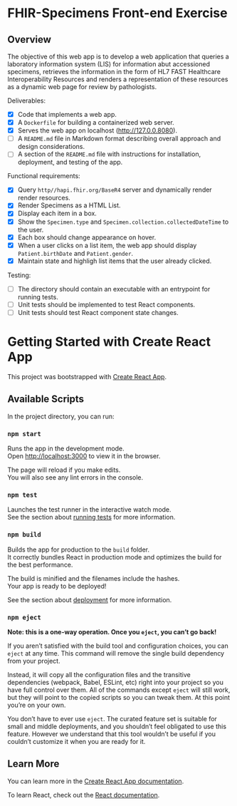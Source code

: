 # FHIR-Specimens Front-end Exercise

## Overview

The objective of this web app is to develop a web application that queries a laboratory information system (LIS) for information abut accessioned specimens, retrieves the information in the form of HL7 FAST Healthcare Interoperability Resources and renders a representation of these resources as a dynamic web page for review by pathologists. 

Deliverables:

- [x] Code that implements a web app.
- [x] A `Dockerfile` for building a containerized web server.
- [x] Serves the web app on localhost (http://127.0.0.8080).
- [ ] A `README.md` file in Markdown format describing overall approach and design considerations.
- [ ] A section of the `README.md` file with instructions for installation, deployment, and testing of the app. 

Functional requirements:

- [x] Query `http//hapi.fhir.org/BaseR4` server and dynamically render render resources.
- [x] Render Specimens as a HTML List.
- [x] Display each item in a box.
- [x] Show the `Specimen.type` and `Specimen.collection.collectedDateTime` to the user.
- [x] Each box should change appearance on hover.
- [x] When a user clicks on a list item, the web app should display `Patient.birthDate` and `Patient.gender`.
- [x] Maintain state and highligh list items that the user already clicked.

Testing: 

- [ ] The directory should contain an executable with an entrypoint for running tests.
- [ ] Unit tests should be implemented to test React components.
- [ ] Unit tests should test React component state changes.

# Getting Started with Create React App

This project was bootstrapped with [Create React App](https://github.com/facebook/create-react-app).

## Available Scripts

In the project directory, you can run:

### `npm start`

Runs the app in the development mode.\
Open [http://localhost:3000](http://localhost:3000) to view it in the browser.

The page will reload if you make edits.\
You will also see any lint errors in the console.

### `npm test`

Launches the test runner in the interactive watch mode.\
See the section about [running tests](https://facebook.github.io/create-react-app/docs/running-tests) for more information.

### `npm build`

Builds the app for production to the `build` folder.\
It correctly bundles React in production mode and optimizes the build for the best performance.

The build is minified and the filenames include the hashes.\
Your app is ready to be deployed!

See the section about [deployment](https://facebook.github.io/create-react-app/docs/deployment) for more information.

### `npm eject`

**Note: this is a one-way operation. Once you `eject`, you can’t go back!**

If you aren’t satisfied with the build tool and configuration choices, you can `eject` at any time. This command will remove the single build dependency from your project.

Instead, it will copy all the configuration files and the transitive dependencies (webpack, Babel, ESLint, etc) right into your project so you have full control over them. All of the commands except `eject` will still work, but they will point to the copied scripts so you can tweak them. At this point you’re on your own.

You don’t have to ever use `eject`. The curated feature set is suitable for small and middle deployments, and you shouldn’t feel obligated to use this feature. However we understand that this tool wouldn’t be useful if you couldn’t customize it when you are ready for it.

## Learn More

You can learn more in the [Create React App documentation](https://facebook.github.io/create-react-app/docs/getting-started).

To learn React, check out the [React documentation](https://reactjs.org/).
